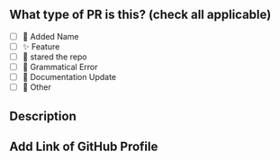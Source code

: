## What type of PR is this? (check all applicable)


- [ ] 🚀 Added Name
- [ ] ✨ Feature
- [ ] 🌟 stared the repo
- [ ] 🐛 Grammatical Error
- [ ] 📝 Documentation Update
- [ ] 🚩 Other

## Description



## Add Link of GitHub Profile
